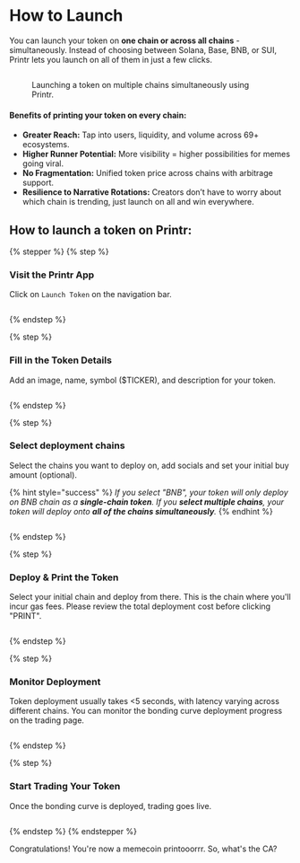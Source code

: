 # How to Launch

You can launch your token on **one chain or across all chains** - simultaneously. Instead of choosing between Solana, Base, BNB, or SUI, Printr lets you launch on all of them in just a few clicks.

<figure><img src="https://3159715523-files.gitbook.io/~/files/v0/b/gitbook-x-prod.appspot.com/o/spaces%2FBqgUMNkX5OgdF7BaqREa%2Fuploads%2FtfqpGY8fWTNZ1yCQJE3Q%2FToken%20Creation%20Lottie.gif?alt=media&#x26;token=631d4371-a91d-4763-98dc-9572bd29cda2" alt=""><figcaption><p>Launching a token on multiple chains simultaneously using Printr.</p></figcaption></figure>

#### **Benefits of printing your token on every chain:**

* **Greater Reach:** Tap into users, liquidity, and volume across 69+ ecosystems.
* **Higher Runner Potential:** More visibility = higher possibilities for memes going viral.
* **No Fragmentation:** Unified token price across chains with arbitrage support.
* **Resilience to Narrative Rotations:** Creators don’t have to worry about which chain is trending, just launch on all and win everywhere.

## How to launch a token on Printr:

{% stepper %}
{% step %}

### Visit the Printr App

Click on `Launch Token` on the navigation bar.

<figure><img src="https://3159715523-files.gitbook.io/~/files/v0/b/gitbook-x-prod.appspot.com/o/spaces%2FBqgUMNkX5OgdF7BaqREa%2Fuploads%2FB71wtn3H80FEzrHQzGVx%2Flaunch%20token.png?alt=media&#x26;token=d981f06d-aa91-4338-81c5-08b52cd6efb7" alt=""><figcaption></figcaption></figure>
{% endstep %}

{% step %}

### Fill in the Token Details

Add an image, name, symbol ($TICKER), and description for your token.

<figure><img src="https://3159715523-files.gitbook.io/~/files/v0/b/gitbook-x-prod.appspot.com/o/spaces%2FBqgUMNkX5OgdF7BaqREa%2Fuploads%2FdmW0pJR6avXUGD7qXMc0%2Ffill%20coin%20details.png?alt=media&#x26;token=e3fc31c9-87cc-4d3e-925e-639740b379b6" alt=""><figcaption></figcaption></figure>
{% endstep %}

{% step %}

### Select deployment chains

Select the chains you want to deploy on, add socials and set your initial buy amount (optional).

{% hint style="success" %}
*If you select "BNB", your token will only deploy on BNB chain as a **single-chain token**. If you **select multiple chains**, your token will deploy onto **all of the chains simultaneously**.*
{% endhint %}

<figure><img src="https://3159715523-files.gitbook.io/~/files/v0/b/gitbook-x-prod.appspot.com/o/spaces%2FBqgUMNkX5OgdF7BaqREa%2Fuploads%2Fnp7ZKass233AtXWBp87m%2Fselect%20chain%20.png?alt=media&#x26;token=58aba561-7d05-4f16-acb0-db3542b3e763" alt=""><figcaption></figcaption></figure>
{% endstep %}

{% step %}

### Deploy & Print the Token

Select your initial chain and deploy from there. This is the chain where you'll incur gas fees. Please review the total deployment cost before clicking "PRINT".

<figure><img src="https://3159715523-files.gitbook.io/~/files/v0/b/gitbook-x-prod.appspot.com/o/spaces%2FBqgUMNkX5OgdF7BaqREa%2Fuploads%2Fm7wJd07ePVt5m0f0LlG1%2Fprintr.png?alt=media&#x26;token=3f9508ea-ea28-4455-abb3-c60a4f395ab4" alt=""><figcaption></figcaption></figure>
{% endstep %}

{% step %}

### Monitor Deployment

Token deployment usually takes <5 seconds, with latency varying across different chains. You can monitor the bonding curve deployment progress on the trading page.&#x20;

<figure><img src="https://3159715523-files.gitbook.io/~/files/v0/b/gitbook-x-prod.appspot.com/o/spaces%2FBqgUMNkX5OgdF7BaqREa%2Fuploads%2FMub3Kok7bSgSm4c6WKem%2Fbonding%20curve.png?alt=media&#x26;token=d14d2bd4-228b-4048-9396-d8a55b66dc41" alt=""><figcaption></figcaption></figure>
{% endstep %}

{% step %}

### Start Trading Your Token

Once the bonding curve is deployed, trading goes live.

<figure><img src="https://3159715523-files.gitbook.io/~/files/v0/b/gitbook-x-prod.appspot.com/o/spaces%2FBqgUMNkX5OgdF7BaqREa%2Fuploads%2F5HwqdHygU7bbblCyvue0%2FScreenshot%202025-06-13%20at%2010.59.30.png?alt=media&#x26;token=4e557693-4954-4720-b9ee-f177b1c476fb" alt=""><figcaption></figcaption></figure>
{% endstep %}
{% endstepper %}

Congratulations! You're now a memecoin printooorrr. So, what's the CA?
